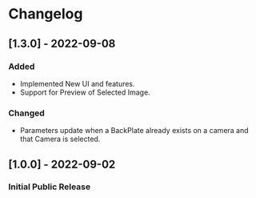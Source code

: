 # Changelog

## [1.3.0] - 2022-09-08
### Added
- Implemented New UI and features.
- Support for Preview of Selected Image.
### Changed
- Parameters update when a BackPlate already exists on a camera and that Camera is selected.

## [1.0.0] - 2022-09-02
### Initial Public Release